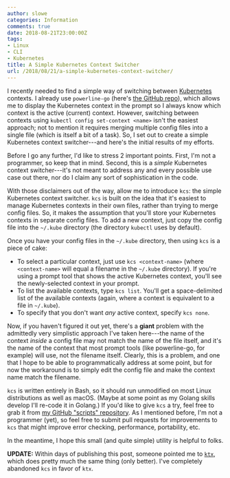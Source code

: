 ```yaml
---
author: slowe
categories: Information
comments: true
date: 2018-08-21T23:00:00Z
tags:
- Linux
- CLI
- Kubernetes
title: A Simple Kubernetes Context Switcher
url: /2018/08/21/a-simple-kubernetes-context-switcher/
---
```


I recently needed to find a simple way of switching between [Kubernetes][link-2] contexts. I already use `powerline-go` (here's [the GitHub repo][link-1]), which allows me to display the Kubernetes context in the prompt so I always know which context is the active (current) context. However, switching between contexts using `kubectl config set-context <name>` isn't the easiest approach; not to mention it requires merging multiple config files into a single file (which is itself a bit of a task). So, I set out to create a simple Kubernetes context switcher---and here's the initial results of my efforts.<!--more-->

Before I go any further, I'd like to stress 2 important points. First, I'm not a programmer, so keep that in mind. Second, this is a _simple_ Kubernetes context switcher---it's not meant to address any and every possible use case out there, nor do I claim any sort of sophistication in the code.

With those disclaimers out of the way, allow me to introduce `kcs`: the simple Kubernetes context switcher. `kcs` is built on the idea that it's easiest to manage Kubernetes contexts in their own files, rather than trying to merge config files. So, it makes the assumption that you'll store your Kubernetes contexts in separate config files. To add a new context, just copy the config file into the `~/.kube` directory (the directory `kubectl` uses by default).

Once you have your config files in the `~/.kube` directory, then using `kcs` is a piece of cake:

* To select a particular context, just use `kcs <context-name>` (where `<context-name>` will equal a filename in the `~/.kube` directory). If you're using a prompt tool that shows the active Kubernetes context, you'll see the newly-selected context in your prompt.
* To list the available contexts, type `kcs list`. You'll get a space-delimited list of the available contexts (again, where a context is equivalent to a file in `~/.kube`).
* To specify that you don't want _any_ active context, specify `kcs none`.

Now, if you haven't figured it out yet, there's a **giant** problem with the admittedly very simplistic approach I've taken here---the name of the context _inside_ a config file may not match the name of the file itself, and it's the name of the context that most prompt tools (like powerline-go, for example) will use, not the filename itself. Clearly, this is a problem, and one that I hope to be able to programmatically address at some point, but for now the workaround is to simply edit the config file and make the context name match the filename.

`kcs` is written entirely in Bash, so it should run unmodified on most Linux distributions as well as macOS. (Maybe at some point as my Golang skills develop I'll re-code it in Golang.) If you'd like to give `kcs` a try, feel free to grab it from [my GitHub "scripts" repository][link-3]. As I mentioned before, I'm not a programmer (yet), so feel free to submit pull requests for improvements to `kcs` that might improve error checking, performance, portability, etc.

In the meantime, I hope this small (and quite simple) utility is helpful to folks.

**UPDATE:** Within days of publishing this post, someone pointed me to [`ktx`][link-4], which does pretty much the same thing (only better). I've completely abandoned `kcs` in favor of `ktx`.

[link-1]: https://github.com/justjanne/powerline-go
[link-2]: https://kubernetes.io/
[link-3]: https://github.com/scottslowe/scripts/
[link-4]: https://github.com/heptiolabs/ktx
